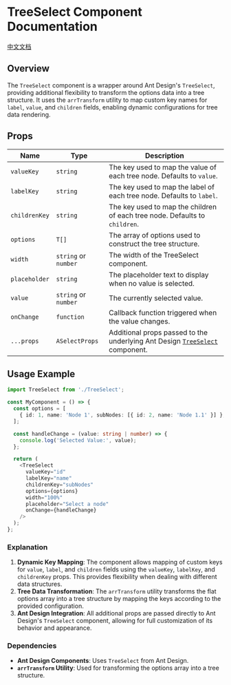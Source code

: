 # TreeSelect Component Documentation
[中文文档](https://github.com/JsonLee12138/frontend-factory/blob/main/packages/jsonlee-ui-react/component/TreeSelect/README.md)

## Overview

The `TreeSelect` component is a wrapper around Ant Design's `TreeSelect`, providing additional flexibility to transform the options data into a tree structure. It uses the `arrTransform` utility to map custom key names for `label`, `value`, and `children` fields, enabling dynamic configurations for tree data rendering.

## Props

| Name             | Type                   | Description                                                                 |
|------------------|------------------------|-----------------------------------------------------------------------------|
| `valueKey`       | `string`               | The key used to map the value of each tree node. Defaults to `value`.        |
| `labelKey`       | `string`               | The key used to map the label of each tree node. Defaults to `label`.        |
| `childrenKey`    | `string`               | The key used to map the children of each tree node. Defaults to `children`.  |
| `options`        | `T[]`                  | The array of options used to construct the tree structure.                   |
| `width`          | `string` or `number`   | The width of the TreeSelect component.                                       |
| `placeholder`    | `string`               | The placeholder text to display when no value is selected.                   |
| `value`          | `string` or `number`   | The currently selected value.                                                |
| `onChange`       | `function`             | Callback function triggered when the value changes.                          |
| `...props`       | `ASelectProps`         | Additional props passed to the underlying Ant Design [`TreeSelect`](https://ant.design/components/tree-select-cn#api) component. |

## Usage Example

```typescript
import TreeSelect from './TreeSelect';

const MyComponent = () => {
  const options = [
    { id: 1, name: 'Node 1', subNodes: [{ id: 2, name: 'Node 1.1' }] },
  ];

  const handleChange = (value: string | number) => {
    console.log('Selected Value:', value);
  };

  return (
    <TreeSelect
      valueKey="id"
      labelKey="name"
      childrenKey="subNodes"
      options={options}
      width="100%"
      placeholder="Select a node"
      onChange={handleChange}
    />
  );
};
```

### Explanation

1. **Dynamic Key Mapping**: The component allows mapping of custom keys for `value`, `label`, and `children` fields using the `valueKey`, `labelKey`, and `childrenKey` props. This provides flexibility when dealing with different data structures.
2. **Tree Data Transformation**: The `arrTransform` utility transforms the flat options array into a tree structure by mapping the keys according to the provided configuration.
3. **Ant Design Integration**: All additional props are passed directly to Ant Design's `TreeSelect` component, allowing for full customization of its behavior and appearance.

### Dependencies

- **Ant Design Components**: Uses `TreeSelect` from Ant Design.
- **`arrTransform` Utility**: Used for transforming the options array into a tree structure.
